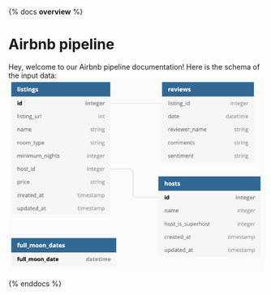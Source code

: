 {% docs __overview__ %}
# Airbnb pipeline

Hey, welcome to our Airbnb pipeline documentation!
Here is the schema of the input data:
![input schema](assets/input_schema.png)

{% enddocs %}